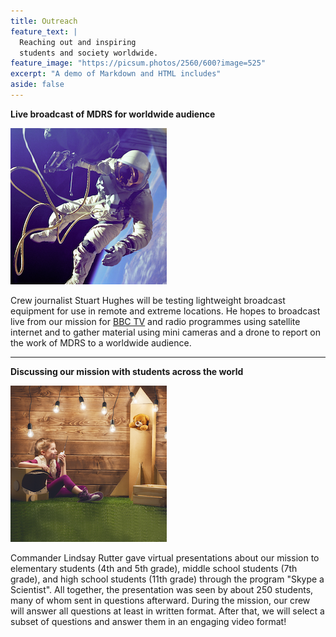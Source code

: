 ```yaml
---
title: Outreach
feature_text: |
  Reaching out and inspiring  
  students and society worldwide.
feature_image: "https://picsum.photos/2560/600?image=525"
excerpt: "A demo of Markdown and HTML includes"
aside: false
---
```


**Live broadcast of MDRS for worldwide audience**  

![](picCamera.png)  

Crew journalist Stuart Hughes will be testing lightweight broadcast equipment for use in remote and extreme locations. He hopes to broadcast live from our mission for [BBC TV](https://www.bbc.com/news/topics/c40rjmqdwr7t/television) and radio programmes using satellite internet and to gather material using mini cameras and a drone to report on the work of MDRS to a worldwide audience.

---

**Discussing our mission with students across the world**  

![](picRoleplay.png)  

Commander Lindsay Rutter gave virtual presentations about our mission to elementary students (4th and 5th grade), middle school students (7th grade), and high school students (11th grade) through the program "Skype a Scientist". All together, the presentation was seen by about 250 students, many of whom sent in questions afterward. During the mission, our crew will answer all questions at least in written format. After that, we will select a subset of questions and answer them in an engaging video format!



